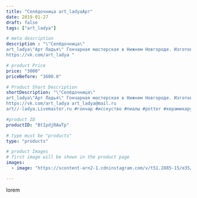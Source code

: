 ```yaml
---
title: "Селёдочница art_ladyaАрт"
date: 2019-01-27
draft: false
tags: ["art_ladya"]

# meta description
description : "\"Селёдочница\" 
art_ladya\"Арт Ладья\" Гончарная мастерская в Нижнем Новгороде. Изготовление керамики и мастер//-классы по обучению. 
https://vk.com/art_ladya "

# product Price
price: "3000"
priceBefore: "3600.0"

# Product Short Description
shortDescription: "\"Селёдочница\" 
art_ladya\"Арт Ладья\" Гончарная мастерская в Нижнем Новгороде. Изготовление керамики и мастер//-классы по обучению. 
https://vk.com/art_ladya art_ladya@mail.ru 
art//-ladya.Livemaster.ru #гончар #исскуство #пиалы #potter #керамикаручнаяработа #denseforest #керамиканазаказ #handmade #bowls #керамика #гончарнаяпосуда #эксклюзивнаякерамика #dishes #decor #ceramicar #claygoods #teabowls #earthenware #ceramic #design #beauty #magic #restaurant #ceramicart #tea #glass #clay #авторскаякерамика #рыба #fish"

#product ID
productID: "BtIpdjRAwTp"

# type must be "products"
type: "products"

# product Images
# first image will be shown in the product page
images:
  - image: "https://scontent-arn2-1.cdninstagram.com/v/t51.2885-15/e35/49667534_309026123079679_3971128326241009882_n.jpg?tp=1&_nc_ht=scontent-arn2-1.cdninstagram.com&_nc_cat=107&_nc_ohc=GvAOThtzzocAX-aE15S&ccb=7-4&oh=50b52bafb8f8ca049c3a38656600dba8&oe=6084EA32&_nc_sid=86f79a&ig_cache_key=MTk2NjAwMzU4Nzk4NTM3NjQ4OQ%3D%3D.2-ccb7-4"

---
```

lorem
